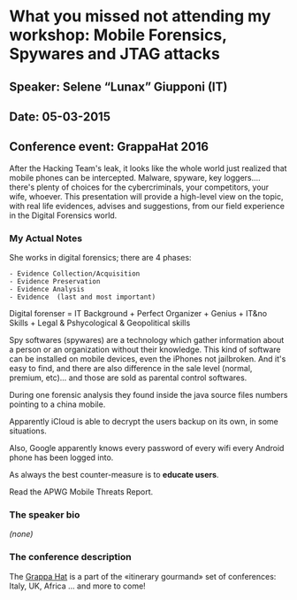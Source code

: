 # What you missed not attending my workshop: Mobile Forensics, Spywares and JTAG attacks

## Speaker: Selene “Lunax” Giupponi (IT)

## Date: 05-03-2015

## Conference event: GrappaHat 2016

After the Hacking Team's leak, it looks like the whole world just realized that mobile phones can be intercepted. Malware, spyware, key loggers.... there's plenty of choices for the cybercriminals, your competitors, your wife, whoever. This presentation will provide a high-level view on the topic, with real life evidences, advises and suggestions, from our field experience in the Digital Forensics world.

### My Actual Notes

She works in digital forensics; there are 4 phases:

```
- Evidence Collection/Acquisition
- Evidence Preservation
- Evidence Analysis
- Evidence  (last and most important)
```

Digital forenser = IT Background + Perfect Organizer + Genius + IT&no Skills + Legal & Pshycological & Geopolitical skills

Spy softwares (spywares) are a technology which gather information about a person or an organization without their knowledge. This kind of software can be installed on mobile devices, even the iPhones not jailbroken. And it's easy to find, and there are also difference in the sale level (normal, premium, etc)... and those are sold as parental control softwares.

During one forensic analysis they found inside the java source files numbers pointing to a china mobile.

Apparently iCloud is able to decrypt the users backup on its own, in some situations.

Also, Google apparently knows every password of every wifi every Android phone has been logged into.

As always the best counter-measure is to **educate users**.

Read the APWG Mobile Threats Report.

### The speaker bio

_(none)_

### The conference description

The [Grappa Hat](https://grappahat.net) is a part of the «itinerary gourmand» set of conferences: Italy, UK, Africa ... and more to come!
